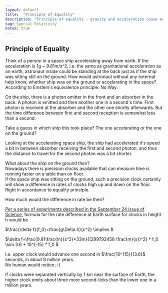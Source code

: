 ```yaml
---
layout: default
title:  "Principle of Equality"
description: "Principle of equality - gravity and acceleration cause equal effects"
tag: Special Relativity
katex: true
---
```


## Principle of Equality

Think of a person in a space ship accelerating away from earth. If the acceleration is 1g ~ 9.81m/s^2, i.e. the same as gravitational acceleration as on earth, astronaut inside could be standing at the back just as if the ship was sitting still on the ground. How would astronaut without any external help know, whether ship was on the ground or accelerating in the space?  
According to Einstein's equivalence principle: No Way.

On the ship, there is a photon emitter in the front and an absorber in the back. A photon is emitted and then another one in a second's time. First photon is received at the absorber and the other one shortly afterwards. But the time difference between first and second reception is somewhat less than a second.

Take a guess in which ship this took place? The one accelerating or the one on the ground?

Looking at the accelerating space ship, the ship had accelerated it's speed a bit in between absorber receiving the first and second photon, and thus the distance to travel for the second photon was a bit shorter.

What about the ship on the ground then?  
Nowadays there is precision clocks available that can measure time is running faster on a table than on floor.  
If the space ship was sitting on the ground, such a precision clock certainly will show a difference in rates of clocks high up and down on the floor.
Right in accordance to equality principle. 

How much would the difference in rate be then?

[Per a series of experiments described in the September 24 issue of Science]( https://www.science.org/doi/full/10.1126/science.1192720), formula for the rate difference at Earth surface for clocks in height h would be

$\frac{\delta f}{f_0}=\frac{g\Delta h}{c^2} \implies
$

$\delta f=\frac{9.81\frac{m}{s^2}*33m}{(299792458 \frac{m}{s})^2} * f_0 \sim 3.6 * 10^{-15} * f_0
$

I.e. upper clock would advance one second in $\frac{10^{15}}{3.6}$ seconds, in about 9 million years.  
No human would notice ;-)

If clocks were separated vertically by 1 km near the surface of Earth, the higher clock emits about three more second-ticks than the lower one in a million years. 




